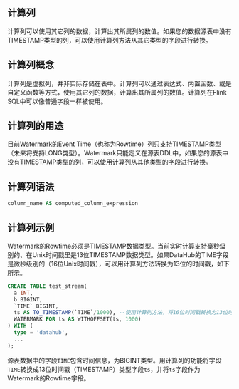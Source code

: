 ## 计算列

计算列可以使用其它列的数据，计算出其所属列的数值。如果您的数据源表中没有TIMESTAMP类型的列，可以使用计算列方法从其它类型的字段进行转换。



## 计算列概念

计算列是虚拟列，并非实际存储在表中。计算列可以通过表达式、内置函数、或是自定义函数等方式，使用其它列的数据，计算出其所属列的数值。计算列在Flink SQL中可以像普通字段一样被使用。



## 计算列的用途

目前[Watermark](https://helpcdn.aliyun.com/document_detail/110837.html#concept-lkg-hsy-bhb)的Event Time（也称为Rowtime）列只支持TIMESTAMP类型（未来将支持LONG类型）。Watermark只能定义在源表DDL中，如果您的源表中没有TIMESTAMP类型的列，可以使用计算列从其他类型的字段进行转换。



## 计算列语法

```sql
column_name AS computed_column_expression
```



## 计算列示例

Watermark的Rowtime必须是TIMESTAMP数据类型。当前实时计算支持毫秒级别的、在Unix时间戳里是13位TIMESTAMP数据类型。如果DataHub的TIME字段是微秒级别的（16位Unix时间戳），可以用计算列方法转换为13位的时间戳，如下所示。

```SQL
CREATE TABLE test_stream(
  a INT,
  b BIGINT,
  `TIME` BIGINT,
  ts AS TO_TIMESTAMP(`TIME`/1000), --使用计算列方法，将16位时间戳转换为13位时间戳。
  WATERMARK FOR ts AS WITHOFFSET(ts, 1000)
) WITH (
  type = 'datahub',
  ...
);
```

源表数据中的字段``TIME``包含时间信息，为BIGINT类型。用计算列的功能将字段`TIME`转换成13位时间戳（TIMESTAMP）类型字段`ts`，并将`ts`字段作为Watermark的Rowtime字段。